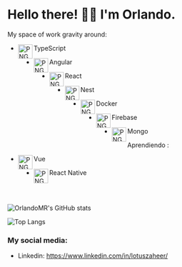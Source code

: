 # Hello there! 👋🏼 I'm Orlando.

My space of work gravity around:

- <img  align="left"  alt="PNG"  src="https://cdn.icon-icons.com/icons2/2107/PNG/512/file_type_typescript_official_icon_130107.png"  width="32"/>TypeScript

- <img  align="left"  alt="PNG"  src="https://cdn.icon-icons.com/icons2/2107/PNG/512/file_type_angular_icon_130754.png"  width="32"/>Angular
  
- <img  align="left"  alt="PNG"  src="https://cdn.icon-icons.com/icons2/2415/PNG/512/react_original_logo_icon_146374.png" width="32"/>React
  
- <img  align="left"  alt="PNG"  src="https://cdn.icon-icons.com/icons2/2107/PNG/512/file_type_nest_middleware_ts_icon_130362.png" width="32"/>Nest
  
- <img  align="left"  alt="PNG"  src="https://cdn.icon-icons.com/icons2/2415/PNG/512/docker_original_wordmark_logo_icon_146557.png" width="32"/>Docker
  
- <img  align="left"  alt="PNG"  src="https://cdn.icon-icons.com/icons2/2415/PNG/512/docker_original_wordmark_logo_icon_146557.png" width="32"/>Firebase

- <img  align="left"  alt="PNG"  src="https://cdn.icon-icons.com/icons2/2107/PNG/512/file_type_mongo_icon_130383.png" width="32"/>Mongo
  
Aprendiendo :

- <img  align="left"  alt="PNG"  src="https://cdn.icon-icons.com/icons2/2107/PNG/512/file_type_vue_icon_130078.png" width="32"/>Vue

- <img  align="left"  alt="PNG"  src="https://cdn.icon-icons.com/icons2/2415/PNG/512/react_original_logo_icon_146374.png" width="32"/>React Native
  
<br>
<br>

![OrlandoMR's GitHub stats](https://github-readme-stats.vercel.app/api?username=OrlandoMR&show_icons=true&theme=gotham)

![Top Langs](https://github-readme-stats.vercel.app/api/top-langs/?username=OrlandoMR&layout=compact&show_icons=true&theme=gotham)

### My social media:

- Linkedin: https://www.linkedin.com/in/lotuszaheer/
